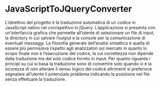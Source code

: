 # JavaScriptToJQueryConverter
L’obiettivo del progetto è la traduzione automatica di un codice in JavaScript nativo nel corrispettivo in jQuery.
L’applicazione si presenta con un’interfaccia grafica che permette all’utente di selezionare un file di input, la directory in cui salvare l’output e la console per la comunicazione di eventuali messaggi.
La filosofia generale dell’analisi sintattica è quella di essere più permissiva rispetto agli analizzatori sul mercato in quanto lo scopo finale non è l’esecuzione del codice, la cui correttezza non dipende dalla traduzione ma dal solo codice fornito in input.
Per quanto riguarda i principi su cui si basa la traduzione sono di convertire solo quando vi è la sicurezza di non alterare il senso logico del codice altrimenti si preferisce segnalare all’utente il potenziale problema indicando la posizione nel file senza effettuare la
traduzione.
